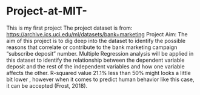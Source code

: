 # Project-at-MIT-
This is my first project 
The project dataset is from: https://archive.ics.uci.edu/ml/datasets/bank+marketing
Project Aim: The aim of this project is to dig deep into the dataset to identify the possible reasons that correlate or contribute to the bank marketing campaign “subscribe deposit” number. 
Multiple Regression analysis will be applied in this dataset to identify the relationship between the dependent variable deposit and the rest of the independent variables and how one variable affects the other.
R-squared value 21.1% less than 50% might looks a little bit lower , however when it comes to predict human behavior like this case, it can be accepted (Frost, 2018).
